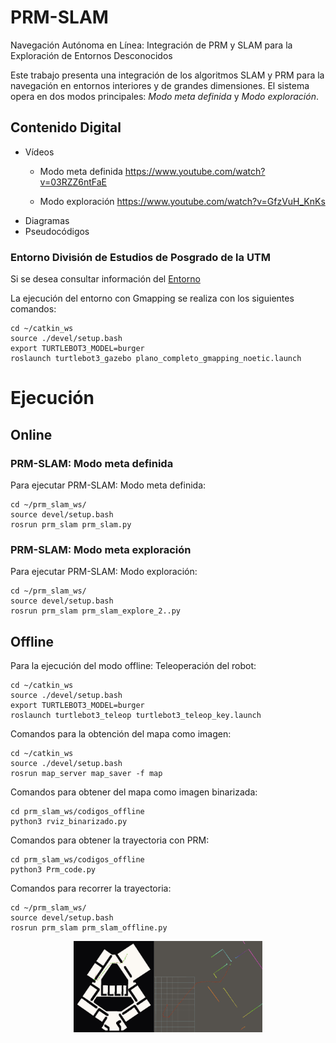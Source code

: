 # PRM-SLAM
Navegación Autónoma en Línea: Integración de PRM y SLAM para la Exploración de Entornos Desconocidos

Este trabajo presenta una integración de los algoritmos SLAM y PRM para la navegación en entornos interiores y de grandes dimensiones. El sistema opera en dos modos principales: *Modo meta definida* y *Modo exploración*.

## Contenido Digital

- Vídeos
  - Modo meta definida
     https://www.youtube.com/watch?v=03RZZ6ntFaE

  -  Modo exploración
     https://www.youtube.com/watch?v=GfzVuH_KnKs
-  Diagramas
-  Pseudocódigos



### Entorno División de Estudios de Posgrado de la UTM


Si se desea consultar información del [Entorno](https://github.com/itzchav/Entorno-Division-Estudios-Posgrado/tree/main)

La ejecución del entorno con Gmapping se realiza con los siguientes comandos:

```shell
cd ~/catkin_ws
source ./devel/setup.bash
export TURTLEBOT3_MODEL=burger
roslaunch turtlebot3_gazebo plano_completo_gmapping_noetic.launch 
```

# Ejecución

## Online

###  PRM-SLAM: Modo meta definida


Para ejecutar PRM-SLAM: Modo meta definida:
```shell
cd ~/prm_slam_ws/
source devel/setup.bash 
rosrun prm_slam prm_slam.py
```
###  PRM-SLAM: Modo meta exploración

Para ejecutar PRM-SLAM: Modo exploración:
```shell
cd ~/prm_slam_ws/
source devel/setup.bash 
rosrun prm_slam prm_slam_explore_2..py
```


## Offline
Para la ejecución del modo offline:
Teleoperación del robot:
```shell
cd ~/catkin_ws
source ./devel/setup.bash
export TURTLEBOT3_MODEL=burger
roslaunch turtlebot3_teleop turtlebot3_teleop_key.launch
```

Comandos para la obtención del mapa como imagen:
```shell
cd ~/catkin_ws
source ./devel/setup.bash
rosrun map_server map_saver -f map
```

Comandos para obtener del mapa como imagen binarizada:
```shell
cd prm_slam_ws/codigos_offline 
python3 rviz_binarizado.py
```

Comandos para obtener la trayectoria con PRM:
```shell
cd prm_slam_ws/codigos_offline 
python3 Prm_code.py
```


Comandos para recorrer la trayectoria:
```shell
cd ~/prm_slam_ws/
source devel/setup.bash 
rosrun prm_slam prm_slam_offline.py 
```
<p align="center">
    <img width=60% src="https://github.com/itzchav/PRM-y-SLAM-Exploracion-de-Entornos/blob/main/offline.png">
</p>

